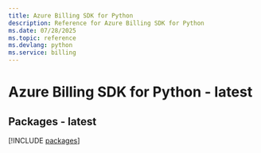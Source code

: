 ```yaml
---
title: Azure Billing SDK for Python
description: Reference for Azure Billing SDK for Python
ms.date: 07/28/2025
ms.topic: reference
ms.devlang: python
ms.service: billing
---
```

# Azure Billing SDK for Python - latest
## Packages - latest
[!INCLUDE [packages](billing-index.md)]